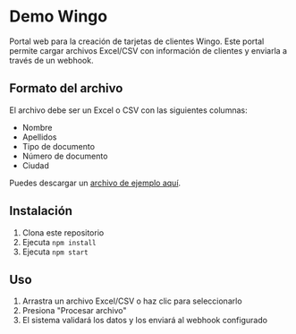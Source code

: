 # Demo Wingo

Portal web para la creación de tarjetas de clientes Wingo. Este portal permite cargar archivos Excel/CSV con información de clientes y enviarla a través de un webhook.

## Formato del archivo

El archivo debe ser un Excel o CSV con las siguientes columnas:
- Nombre
- Apellidos
- Tipo de documento
- Número de documento
- Ciudad

Puedes descargar un [archivo de ejemplo aquí](https://docs.google.com/spreadsheets/d/1OfMnApAQJZythFPNQ_1aGEWwFR-ZniUj8ArmHvUa79w/edit?gid=0).

## Instalación

1. Clona este repositorio
2. Ejecuta `npm install`
3. Ejecuta `npm start`

## Uso

1. Arrastra un archivo Excel/CSV o haz clic para seleccionarlo
2. Presiona "Procesar archivo"
3. El sistema validará los datos y los enviará al webhook configurado 